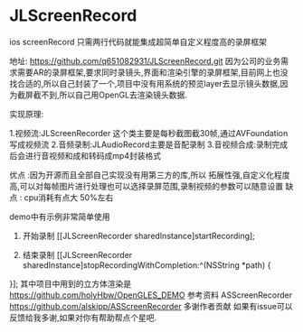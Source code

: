 # JLScreenRecord
ios screenRecord
只需两行代码就能集成超简单自定义程度高的录屏框架

地址: https://github.com/q651082931/JLScreenRecord.git
因为公司的业务需求需要AR的录屏框架,要求同时录镜头,界面和渲染引擎的录屏框架,目前网上也没找合适的,所以自己封装了一个,项目中没有用系统的预览layer去显示镜头数据,因为截屏截不到,所以自己用OpenGL去渲染镜头数据.

实现原理:

1.视频流:JLScreenRecorder 这个类主要是每秒截图截30帧,通过AVFoundation写成视频流
2.音频录制:JLAudioRecord主要是音配录制
3.音视频合成:录制完成后会进行音视频和成和转码成mp4封装格式

优点 :因为开源而且全部自己实现没有用第三方的库,所以 拓展性强,自定义化程度高,可以对每帧图片进行处理也可以选择录屏范围,录制视频的参数可以随意设置
缺点 : cpu消耗有点大 50%左右

demo中有示例非常简单使用
1. 开始录制 [[JLScreenRecorder sharedInstance]startRecording];

2. 结束录制  [[JLScreenRecorder sharedInstance]stopRecordingWithCompletion:^(NSString *path) {



}];
其中项目中用到的立方体渲染是 https://github.com/holyHbw/OpenGLES_DEMO
参考资料 ASScreenRecorder https://github.com/alskipp/ASScreenRecorder
多谢作者贡献
如果有issue可以反馈给我多谢,如果对你有帮助帮点个星吧.
